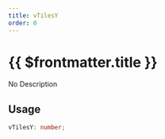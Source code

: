 ```yaml
---
title: vTilesY
order: 0
---
```


# {{ $frontmatter.title }}

No Description

## Usage

```ts
vTilesY: number;
```
